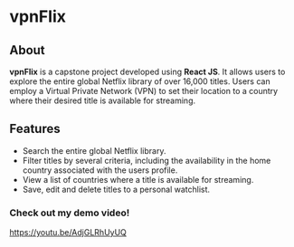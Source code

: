 # vpnFlix

## About

**vpnFlix** is a capstone project developed using **React JS**. It allows users to explore the entire global Netflix library of over 16,000 titles. Users can employ a Virtual Private Network (VPN) to set their location to a country where their desired title is available for streaming.

## Features

- Search the entire global Netflix library.
- Filter titles by several criteria, including the availability in the home country associated with the users profile.
- View a list of countries where a title is available for streaming.
- Save, edit and delete titles to a personal watchlist.

### Check out my demo video! 

https://youtu.be/AdjGLRhUyUQ
